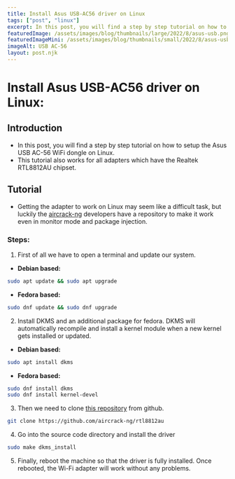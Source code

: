 ```yaml
---
title: Install Asus USB-AC56 driver on Linux
tags: ["post", "linux"]
excerpt: In this post, you will find a step by step tutorial on how to setup the Asus USB AC-56 Wi-Fi dongle on Linux.
featuredImage: /assets/images/blog/thumbnails/large/2022/8/asus-usb.png
featuredImageMini: /assets/images/blog/thumbnails/small/2022/8/asus-usb.png
imageAlt: USB AC-56
layout: post.njk
---
```


# Install Asus USB-AC56 driver on Linux:
## Introduction
- In this post, you will find a step by step tutorial on how to setup the Asus USB AC-56 WiFi dongle on Linux.
- This tutorial also works for all adapters which have the Realtek RTL8812AU chipset.

## Tutorial
- Getting the adapter to work on Linux may seem like a difficult task, but luckily the [aircrack-ng](https://github.com/aircrack-ng) developers have a repository to make it work even in monitor mode and package injection.
 

### Steps:
1. First of all we have to open a terminal and update our system.

- **Debian based:**
```bash
sudo apt update && sudo apt upgrade
```
- **Fedora based:**
```bash
sudo dnf update && sudo dnf upgrade
```

2. Install DKMS and an additional package for fedora. DKMS will automatically recompile and install a kernel module when a new kernel gets installed or updated.
- **Debian based:**
```bash
sudo apt install dkms
```
- **Fedora based:**
```bash
sudo dnf install dkms
sudo dnf install kernel-devel
```

3. Then we need to clone [this repository](https://github.com/aircrack-ng/rtl8812au) from github.
``` bash
git clone https://github.com/aircrack-ng/rtl8812au
```

4. Go into the source code directory and install the driver
```bash
sudo make dkms_install
```

5. Finally, reboot the machine so that the driver is fully installed. Once rebooted, the Wi-Fi adapter will work without any problems. 

